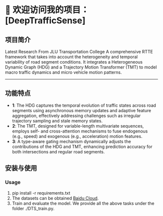  # 🌟 欢迎访问我的项目：[DeepTrafficSense]

## 项目简介
Latest Research From JLU Transportation College
A comprehensive RTTE framework that takes into account the heterogeneity and temporal variability of road segment conditions. It integrates a Heterogeneous Dynamic Graph (HDG) and a Trajectory Motion Transformer (TMT) to model macro traffic dynamics and micro vehicle motion patterns. 

---

## 功能特点

- **1**: The HDG captures the temporal evolution of traffic states across road segments using asynchronous memory updates and adaptive feature aggregation, effectively addressing challenges such as irregular trajectory sampling and stale memory states.
- **2**: The TMT, designed for variable-length multivariate sequences, employs self- and cross-attention mechanisms to fuse endogenous (e.g., speed) and exogenous (e.g., acceleration) motion features.
- **3**: A type-aware gating mechanism dynamically adjusts the contributions of the HDG and TMT, enhancing prediction accuracy for both intersections and regular road segments. 


## 安装与使用

### Usage
1. pip install -r requirements.txt
2. The datasets can be obtained [Baidu Cloud]([https://pan.baidu.com/s/4muPzAg4](https://pan.baidu.com/s/1Z3_YPdF4YiwMSD2CC_26qg?pwd=hqwe)).
3. Train and evaluate the model. We provide all the above tasks under the folder ./DTS_train.py. 
